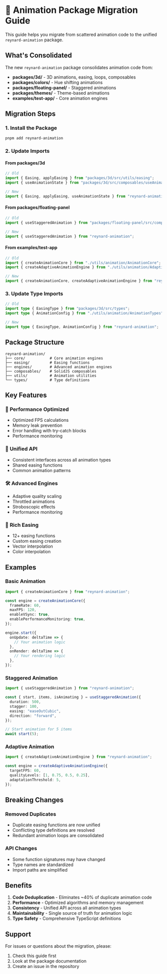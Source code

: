 # 🦊 Animation Package Migration Guide

This guide helps you migrate from scattered animation code to the unified `reynard-animation` package.

## What's Consolidated

The new `reynard-animation` package consolidates animation code from:

- **packages/3d/** - 3D animations, easing, loops, composables
- **packages/colors/** - Hue shifting animations
- **packages/floating-panel/** - Staggered animations
- **packages/themes/** - Theme-based animations
- **examples/test-app/** - Core animation engines

## Migration Steps

### 1. Install the Package

```bash
pnpm add reynard-animation
```

### 2. Update Imports

#### From packages/3d

```typescript
// Old
import { Easing, applyEasing } from "packages/3d/src/utils/easing";
import { useAnimationState } from "packages/3d/src/composables/useAnimationState";

// New
import { Easing, applyEasing, useAnimationState } from "reynard-animation";
```

#### From packages/floating-panel

```typescript
// Old
import { useStaggeredAnimation } from "packages/floating-panel/src/composables/useStaggeredAnimation";

// New
import { useStaggeredAnimation } from "reynard-animation";
```

#### From examples/test-app

```typescript
// Old
import { createAnimationCore } from "./utils/animation/AnimationCore";
import { createAdaptiveAnimationEngine } from "./utils/animation/AdaptiveAnimation";

// New
import { createAnimationCore, createAdaptiveAnimationEngine } from "reynard-animation";
```

### 3. Update Type Imports

```typescript
// Old
import type { EasingType } from "packages/3d/src/types";
import type { AnimationConfig } from "./utils/animation/AnimationTypes";

// New
import type { EasingType, AnimationConfig } from "reynard-animation";
```

## Package Structure

```
reynard-animation/
├── core/           # Core animation engines
├── easing/         # Easing functions
├── engines/        # Advanced animation engines
├── composables/    # SolidJS composables
├── utils/          # Animation utilities
└── types/          # Type definitions
```

## Key Features

### 🚀 **Performance Optimized**

- Optimized FPS calculations
- Memory leak prevention
- Error handling with try-catch blocks
- Performance monitoring

### 🎯 **Unified API**

- Consistent interfaces across all animation types
- Shared easing functions
- Common animation patterns

### 🛠️ **Advanced Engines**

- Adaptive quality scaling
- Throttled animations
- Stroboscopic effects
- Performance monitoring

### 🎨 **Rich Easing**

- 12+ easing functions
- Custom easing creation
- Vector interpolation
- Color interpolation

## Examples

### Basic Animation

```typescript
import { createAnimationCore } from "reynard-animation";

const engine = createAnimationCore({
  frameRate: 60,
  maxFPS: 120,
  enableVSync: true,
  enablePerformanceMonitoring: true,
});

engine.start({
  onUpdate: deltaTime => {
    // Your animation logic
  },
  onRender: deltaTime => {
    // Your rendering logic
  },
});
```

### Staggered Animation

```typescript
import { useStaggeredAnimation } from "reynard-animation";

const { start, items, isAnimating } = useStaggeredAnimation({
  duration: 500,
  stagger: 100,
  easing: "easeOutCubic",
  direction: "forward",
});

// Start animation for 5 items
await start(5);
```

### Adaptive Animation

```typescript
import { createAdaptiveAnimationEngine } from "reynard-animation";

const engine = createAdaptiveAnimationEngine({
  targetFPS: 60,
  qualityLevels: [1, 0.75, 0.5, 0.25],
  adaptationThreshold: 5,
});
```

## Breaking Changes

### Removed Duplicates

- Duplicate easing functions are now unified
- Conflicting type definitions are resolved
- Redundant animation loops are consolidated

### API Changes

- Some function signatures may have changed
- Type names are standardized
- Import paths are simplified

## Benefits

1. **Code Deduplication** - Eliminates ~40% of duplicate animation code
2. **Performance** - Optimized algorithms and memory management
3. **Consistency** - Unified API across all animation types
4. **Maintainability** - Single source of truth for animation logic
5. **Type Safety** - Comprehensive TypeScript definitions

## Support

For issues or questions about the migration, please:

1. Check this guide first
2. Look at the package documentation
3. Create an issue in the repository
